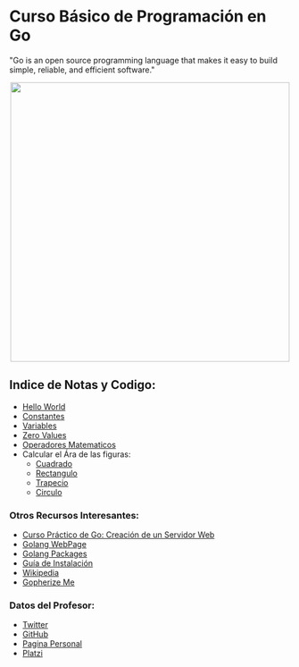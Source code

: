 # Curso Básico de Programación en Go
"Go is an open source programming language that makes it easy to build simple, reliable, and efficient software."

<div align="center"> <img src="https://i.ibb.co/ThHyL8s/Captura-de-pantalla-de-2020-08-05-15-21-01.png" width="500"> </div>


## Indice de Notas y Codigo:
- [Hello World](./src/01_Hello-World)
- [Constantes](./src/02_Constantes)
- [Variables](./src/03_Variables)
- [Zero Values](./src/04_Zero-Values)
- [Operadores Matematicos](./src/06_Operadores-Matematicos)
- Calcular el Ára de las figuras:
    - [Cuadrado](./src/05_Area-Cuadrado)
    - [Rectangulo](./src/07_Area-Rectangulo)
    - [Trapecio](./src/08_Area-Trapecio)
    - [Circulo](./src/09_Area-Circulo)


### Otros Recursos Interesantes:
- [Curso Práctico de Go: Creación de un Servidor Web](https://platzi.com/clases/programacion-golang-2020)
- [Golang WebPage](https://golang.org)
- [Golang Packages](https://golang.org/pkg)
- [Guía de Instalación](https://golang.org/doc/install)
- [Wikipedia](https://en.wikipedia.org/wiki/Go_(programming_language))
- [Gopherize Me](https://gopherize.me)

### Datos del Profesor:
- [Twitter](https://twitter.com/osmandi)
- [GitHub](https://github.com/osmandi)
- [Pagina Personal](https://osmandi.com)
- [Platzi](https://platzi.com/p/osmandi)
